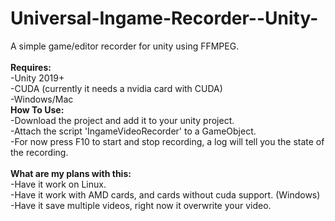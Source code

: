 # Universal-Ingame-Recorder--Unity- <br />
A simple game/editor recorder for unity using FFMPEG. <br />
 <br />
**Requires:** <br />
-Unity 2019+ <br />
-CUDA (currently it needs a nvidia card with CUDA) <br />
-Windows/Mac
 <br />
**How To Use:** <br />
-Download the project and add it to your unity project. <br />
-Attach the script 'IngameVideoRecorder' to a GameObject. <br />
-For now press F10 to start and stop recording, a log will tell you the state of the recording. <br />
 <br />
**What are my plans with this:** <br />
-Have it work on Linux. <br />
-Have it work with AMD cards, and cards without cuda support. (Windows) <br />
-Have it save multiple videos, right now it overwrite your video.
